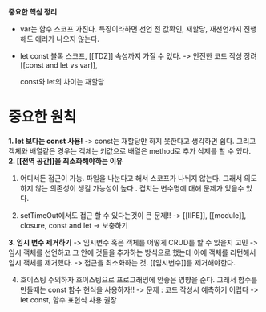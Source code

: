 
**중요한 핵심 정리**

- var는 함수 스코프 가진다. 특징이라하면 선언 전 값확인, 재할당, 재선언까지 진행해도 에러가 나오지 않는다. 
	
- let const 블록 스코프, [[TDZ]] 속성까지 가질 수 있다. -> 안전한 코드 작성 장려
	[[const and let vs var]], 
	
	const와 let의 차이는 재할당

# **중요한 원칙**
**1. let 보다는 const 사용!** 
-> const는 재할당만 하지 못한다고 생각하면 쉽다. 그리고 객체와 배열같은 경우는 객체는 키값으로 배열은 method로 추가 삭제를 할 수 있다.  
**2. [[전역 공간]]을 최소화해야하는 이유** 
1. 어디서든 접근이 가능. 파일을 나눈다고 해서 스코프가 나뉘지 않는다. 그래서 의도하지 않는 의존성이 생길 가능성이 높다
	. 겹치는 변수명에 대해 문제가 있을수 있다.

2.  setTimeOut에서도 접근 할 수 있다는것이 큰 문제!! 
-> [[IIFE]], [[module]], closure, const and let
-> 보충하기 

**3. 임시 변수 제거하기** 
-> 임시변수 혹은 객체를 어떻게 CRUD를 할 수 있을지 고민
-> 임시 객체를 선언하고 그 안에 것들을 추가하는 방식으로 했는데 아예 객체를 리턴해서 임시 객체를 제거했다. 
-> 접근을 최소화하는 것.
[[임시변수]]를 제거해야한다. 

4. 호이스팅 주의하자 
호이스팅으로 프로그래밍에 안좋은 영향을 준다. 그래서 함수를 만들때는 const 함수 현식을 사용하자!!
-> 문제 : 코드 작성시 예측하기 어렵다
-> let const, 함수 표현식 사용 권장

 





